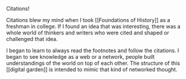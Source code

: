 Citations! 

Citations blew my mind when I took [[Foundations of History]] as a freshman in college. If I found an idea that was interesting, there was a whole world of thinkers and writers who were cited and shaped or challenged that idea. 

I began to learn to always read the footnotes and follow the citations. I began to see knowledge as a web or a network, people built understandings of the world on top of each other. The structure of this [[digital garden]] is intended to mimic that kind of networked thought.